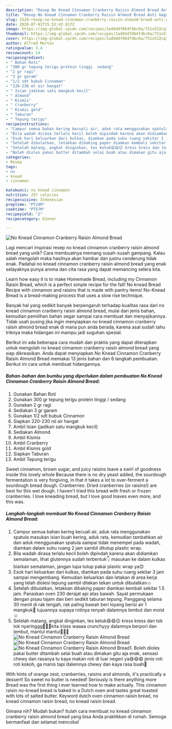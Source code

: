 ```yaml
---
description: "Resep No Knead Cinnamon Cranberry Raisin Almond Bread Anti Gagal"
title: "Resep No Knead Cinnamon Cranberry Raisin Almond Bread Anti Gagal"
slug: 1529-resep-no-knead-cinnamon-cranberry-raisin-almond-bread-anti-gagal
date: 2020-07-01T15:52:43.817Z
image: https://img-global.cpcdn.com/recipes/1ad9ddf864fdbc0a/751x532cq70/no-knead-cinnamon-cranberry-raisin-almond-bread-foto-resep-utama.jpg
thumbnail: https://img-global.cpcdn.com/recipes/1ad9ddf864fdbc0a/751x532cq70/no-knead-cinnamon-cranberry-raisin-almond-bread-foto-resep-utama.jpg
cover: https://img-global.cpcdn.com/recipes/1ad9ddf864fdbc0a/751x532cq70/no-knead-cinnamon-cranberry-raisin-almond-bread-foto-resep-utama.jpg
author: Alfred Morton
ratingvalue: 3.4
reviewcount: 14
recipeingredient:
- " Bahan Roti"
- "300 gr tepung terigu protein tinggi  sedang"
- "2 gr ragi"
- "3 gr garam"
- "1/2 sdt bubuk Cinnamon"
- "220-230 ml air hangat"
- " Isian jadikan satu mangkuk kecil"
- " Almond"
- " Kismis"
- " Cranberry"
- " Kismis gold"
- " Taburan"
- " Tepung terigu"
recipeinstructions:
- "Campur semua bahan kering kecuali air, aduk rata menggunakan spatula masukan isian buah kering, aduk rata, kemudian tambahkan air dan aduk menggunakan spatula sampai tidak menempel pada wadah, diamkan dalam suhu ruang 2 jam sambil ditutup plastic wrap."
- "Bila wadah dirasa terlalu kecil boleh dipindah karena akan didiamkan semalaman, lihat glutennya sudah terbentuk👇 masukan ke dalam kulkas biarkan semalaman, jangan lupa tutup pakai plastic wrap ya😊"
- "Esok hari keluarkan dari kulkas, diamkan pada suhu ruang sekitar 3 jam sampai mengembang. Kemudian keluarkan dan letakan di area kerja yang telah diolesi tepung sambil ditekan tekan untuk dibulatkan☺️"
- "Setelah dibulatkan, letakkan dibaking paper diamkan kembali sekitar 1.5 jam. Panaskan oven 230 derajat api atas bawah. Sayat permukaan dengan pisau tajam dan beri sedikit taburan tepung. Panggang selama 30 menit di rak tengah, rak paling bawah beri loyang berisi air 1 mangkuk🤩 tujuannya supaya rotinya renyah dalamnya lembut dan moist☺️"
- "Setelah matang, angkat dinginkan, tes ketuk😄😄😉 kress kress dan tok tok nyaringgg🤩🤩🤩kita irisss waaaa crunchyyy dalamnya berpori dan lembut, mantul mantul🥳🥳🥳"
- "Boleh dioles pakai butter ditambah selai buah atau dimakan gitu aja enak, sensasi chewy dan rasanya tu kaya makan roti di luar negeri ya😄😄😄 jenis roti roti kokoh, ga manis tapi dalemnya chewy dan kaya rasa buah🤩"
categories:
- Resep
tags:
- no
- knead
- cinnamon

katakunci: no knead cinnamon 
nutrition: 257 calories
recipecuisine: Indonesian
preptime: "PT24M"
cooktime: "PT57M"
recipeyield: "2"
recipecategory: Dinner

---
```



![No Knead Cinnamon Cranberry Raisin Almond Bread](https://img-global.cpcdn.com/recipes/1ad9ddf864fdbc0a/751x532cq70/no-knead-cinnamon-cranberry-raisin-almond-bread-foto-resep-utama.jpg)

Lagi mencari inspirasi resep no knead cinnamon cranberry raisin almond bread yang unik? Cara membuatnya memang susah-susah gampang. Kalau salah mengolah maka hasilnya akan hambar dan justru cenderung tidak enak. Padahal no knead cinnamon cranberry raisin almond bread yang enak selayaknya punya aroma dan cita rasa yang dapat memancing selera kita.

Learn how easy it is to make Homemade Bread, including my Cinnamon Raisin Bread, which is a perfect simple recipe for the fall! No knead Bread Recipe with cinnamon and raisins that is made with pantry items! No-Knead Bread is a bread-making process that uses a slow rise technique.

Banyak hal yang sedikit banyak berpengaruh terhadap kualitas rasa dari no knead cinnamon cranberry raisin almond bread, mulai dari jenis bahan, kemudian pemilihan bahan segar sampai cara membuat dan menyajikannya. Tidak usah pusing jika ingin menyiapkan no knead cinnamon cranberry raisin almond bread enak di mana pun anda berada, karena asal sudah tahu triknya maka hidangan ini mampu jadi suguhan spesial.


Berikut ini ada beberapa cara mudah dan praktis yang dapat diterapkan untuk mengolah no knead cinnamon cranberry raisin almond bread yang siap dikreasikan. Anda dapat menyiapkan No Knead Cinnamon Cranberry Raisin Almond Bread memakai 13 jenis bahan dan 6 langkah pembuatan. Berikut ini cara untuk membuat hidangannya.

<!--inarticleads1-->

##### Bahan-bahan dan bumbu yang diperlukan dalam pembuatan No Knead Cinnamon Cranberry Raisin Almond Bread:

1. Gunakan  Bahan Roti
1. Gunakan 300 gr tepung terigu protein tinggi / sedang
1. Gunakan 2 gr ragi
1. Sediakan 3 gr garam
1. Gunakan 1/2 sdt bubuk Cinnamon
1. Siapkan 220-230 ml air hangat
1. Ambil  Isian (jadikan satu mangkuk kecil)
1. Sediakan  Almond
1. Ambil  Kismis
1. Ambil  Cranberry
1. Ambil  Kismis gold
1. Siapkan  Taburan
1. Ambil  Tepung terigu


Sweet cinnamon, brown sugar, and juicy raisins leave a swirl of goodness inside this lovely whole Because there is no dry yeast added, the sourdough fermentation is very forgiving, in that it takes a lot to over-ferment a sourdough bread dough. Cranberries: Dried cranberries (or raisins!) are best for this wet dough. I haven&#39;t tried this bread with fresh or frozen cranberries. I love kneading bread, but I love good loaves even more, and this was. 

<!--inarticleads2-->

##### Langkah-langkah membuat No Knead Cinnamon Cranberry Raisin Almond Bread:

1. Campur semua bahan kering kecuali air, aduk rata menggunakan spatula masukan isian buah kering, aduk rata, kemudian tambahkan air dan aduk menggunakan spatula sampai tidak menempel pada wadah, diamkan dalam suhu ruang 2 jam sambil ditutup plastic wrap.
1. Bila wadah dirasa terlalu kecil boleh dipindah karena akan didiamkan semalaman, lihat glutennya sudah terbentuk👇 masukan ke dalam kulkas biarkan semalaman, jangan lupa tutup pakai plastic wrap ya😊
1. Esok hari keluarkan dari kulkas, diamkan pada suhu ruang sekitar 3 jam sampai mengembang. Kemudian keluarkan dan letakan di area kerja yang telah diolesi tepung sambil ditekan tekan untuk dibulatkan☺️
1. Setelah dibulatkan, letakkan dibaking paper diamkan kembali sekitar 1.5 jam. Panaskan oven 230 derajat api atas bawah. Sayat permukaan dengan pisau tajam dan beri sedikit taburan tepung. Panggang selama 30 menit di rak tengah, rak paling bawah beri loyang berisi air 1 mangkuk🤩 tujuannya supaya rotinya renyah dalamnya lembut dan moist☺️
1. Setelah matang, angkat dinginkan, tes ketuk😄😄😉 kress kress dan tok tok nyaringgg🤩🤩🤩kita irisss waaaa crunchyyy dalamnya berpori dan lembut, mantul mantul🥳🥳🥳
<img src="//assets-global.cpcdn.com/assets/icons/button_play-2c75c40dde080a61004c1f40b05d8f140eaff45d7e9e6481dc71c63d2e7c4909.png" alt="No Knead Cinnamon Cranberry Raisin Almond Bread"><img src="//assets-global.cpcdn.com/assets/icons/button_play-2c75c40dde080a61004c1f40b05d8f140eaff45d7e9e6481dc71c63d2e7c4909.png" alt="No Knead Cinnamon Cranberry Raisin Almond Bread"><img src="//assets-global.cpcdn.com/assets/icons/button_play-2c75c40dde080a61004c1f40b05d8f140eaff45d7e9e6481dc71c63d2e7c4909.png" alt="No Knead Cinnamon Cranberry Raisin Almond Bread">1. Boleh dioles pakai butter ditambah selai buah atau dimakan gitu aja enak, sensasi chewy dan rasanya tu kaya makan roti di luar negeri ya😄😄😄 jenis roti roti kokoh, ga manis tapi dalemnya chewy dan kaya rasa buah🤩


With hints of orange zest, cranberries, raisins and almonds, it&#39;s practically a dessert! So sweet no butter is needed! Seriously is there anything more Bread was the first thing I ever learned how to make actually. This cinnamon raisin no-knead bread is baked in a Dutch oven and tastes great toasted with lots of salted butter. Keyword dutch oven cinnamon raisin bread, no knead cinnamon raisin bread, no knead raisin bread. 

Gimana nih? Mudah bukan? Itulah cara membuat no knead cinnamon cranberry raisin almond bread yang bisa Anda praktikkan di rumah. Semoga bermanfaat dan selamat mencoba!
